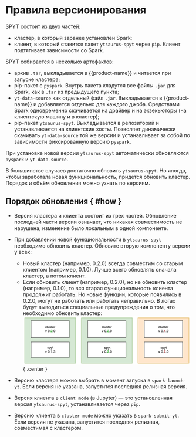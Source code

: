 # Правила версионирования

SPYT состоит из двух частей:
- кластер, в который заранее установлен Spark;
- клиент, в который ставится пакет `ytsaurus-spyt` через `pip`. Клиент подтягивает зависимости со Spark.

SPYT собирается в несколько артефактов:
- архив `.tar`, выкладывается в {{product-name}} и читается при запуске кластера;
- pip-пакет с `pyspark`. Внутрь пакета кладутся все файлы `.jar` для Spark, как в `.tar` из предыдущего пункта;
- `yt-data-source` как отдельный файл `.jar`. Выкладывается в {{product-name}} и добавляется отдельно для каждого джоба. Средствами Spark одновременно скачивается на драйвер и на экзекьюторы (на клиентскую машину и в кластер);
- pip-пакет `ytsaurus-spyt`. Выкладывается в репозиторий и устанавливается на клиентские хосты. Позволяет динамически скачивать `yt-data-source` той же версии и устанавливает за собой по зависимости фиксированную версию `pyspark`.



При установке новой версии `ytsaurus-spyt` автоматически обновляются `pyspark` и `yt-data-source`.

В большинстве случаев достаточно обновить `ytsaurus-spyt`. Но иногда, чтобы заработала новая функциональность, придется обновить кластер. Порядок и объём обновления можно узнать по версиям.


## Порядок обновления { #how }

- Версия кластера и клиента состоит из трех частей. Обновление последней части версии означает, что никакая совместимость не нарушена, изменение было локальным в одной компоненте.

- При добавлении новой функциональности в `ytsaurus-spyt` необходимо обновить кластер. Обновите вторую компоненту версии у всех:
    * Новый кластер (например, 0.2.0) всегда совместим со старым клиентом (например, 0.1.0). Лучше всего обновлять сначала кластер, а потом клиент.
    * Если обновить клиент (например, 0.2.0), но не обновить кластер (например, 0.1.0), то вся старая функциональность клиента продолжит работать. Но новые функции, которые появились в 0.2.0, могут не работать или работать неправильно. В логах будут выводиться специальные предупреждения о том, что необходимо обновить кластер:
    ![](../../../../../images/backward_compatibility.png){ .center }

- Версию кластера можно выбрать в момент запуска в `spark-launch-yt`. Если версия не указана, запустится последняя релизная версия.
- Версия клиента в `client mode` (в Jupyter) — это установленная версия `ytsaurus-spyt`, устанавливается через `pip`.
- Версию клиента в `cluster mode` можно указать в `spark-submit-yt`. Если версия не указана, запустится последняя релизная, совместимая с кластером.


